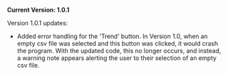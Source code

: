 **Current Version: 1.0.1**

Version 1.0.1 updates:

* Added error handling for the 'Trend' button. In Version 1.0, when an empty csv file was selected and this button was clicked, it would crash the program. With the updated code, this no longer occurs, and instead, a warning note appears alerting the user to their selection of an empty csv file.
